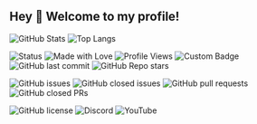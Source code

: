 ## Hey 👋 Welcome to my profile!
![GitHub Stats](https://github-readme-stats.vercel.app/api?username=MikaSukie&show_icons=true&theme=radical)
![Top Langs](https://github-readme-stats.vercel.app/api/top-langs/?username=MikaSukie&layout=compact&theme=radical)

![Status](https://img.shields.io/badge/Status-Active-magenta)
![Made with Love](https://img.shields.io/badge/Made%20with-%E2%9D%A4-red)
![Profile Views](https://komarev.com/ghpvc/?username=MikaSukie&color=blue)
![Custom Badge](https://img.shields.io/badge/MikaSukie-Loves%20programing-pink)
![GitHub last commit](https://img.shields.io/github/last-commit/MikaSukie/CUNE-VN-Engine)
![GitHub Repo stars](https://img.shields.io/github/stars/MikaSukie/CUNE-VN-Engine?style=social)

![GitHub issues](https://img.shields.io/github/issues/MikaSukie/CUNE-VN-Engine)
![GitHub closed issues](https://img.shields.io/github/issues-closed/MikaSukie/CUNE-VN-Engine)
![GitHub pull requests](https://img.shields.io/github/issues-pr/MikaSukie/CUNE-VN-Engine)
![GitHub closed PRs](https://img.shields.io/github/issues-pr-closed/MikaSukie/CUNE-VN-Engine)

![GitHub license](https://img.shields.io/github/license/MikaSukie/CUNE-VN-Engine)
![Discord](https://img.shields.io/badge/Discord-Join%20Now-blue?logo=discord)
![YouTube](https://img.shields.io/badge/YouTube-Subscribe-red?logo=youtube)



<!--
**MikaSukie/MikaSukie** is a ✨ _special_ ✨ repository because its `README.md` (this file) appears on your GitHub profile.

Here are some ideas to get you started:

- 🔭 I’m currently working on ...
- 🌱 I’m currently learning ...
- 👯 I’m looking to collaborate on ...
- 🤔 I’m looking for help with ...
- 💬 Ask me about ...
- 📫 How to reach me: ...
- 😄 Pronouns: ...
- ⚡ Fun fact: ...
-->

